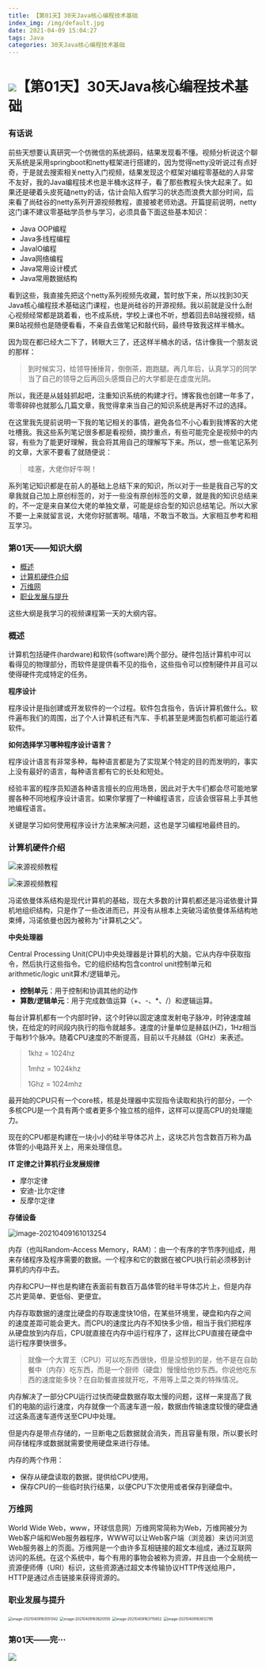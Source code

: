 ```yaml
---
title: 【第01天】30天Java核心编程技术基础
index_img: /img/default.jpg
date: 2021-04-09 15:04:27
tags: Java
categories: 30天Java核心编程技术基础
---
```


# ![](https://NothingLin.coding.net/p/picture/d/picture/git/raw/master/2020/12/29/20201229203912.png)【第01天】30天Java核心编程技术基础

### 有话说

前些天想要认真研究一个仿微信的系统源码，结果发现看不懂。视频分析说这个聊天系统是采用springboot和netty框架进行搭建的，因为觉得netty没听说过有点好奇，于是就去搜索相关netty入门视频，结果发现这个框架对编程零基础的人非常不友好，我的Java编程技术也是半桶水这样子，看了那些教程头快大起来了。如果还是硬着头皮死磕netty的话，估计会陷入假学习的状态而浪费大部分时间，后来看了尚硅谷的netty系列开源视频教程，直接被老师劝退。开篇提前说明，netty这门课不建议零基础学员参与学习，必须具备下面这些基本知识：

- Java OOP编程
- Java多线程编程
- JavaIO编程
- Java网络编程
- Java常用设计模式
- Java常用数据结构

看到这些，我直接先把这个netty系列视频先收藏，暂时放下来，所以找到30天Java核心编程技术基础这门课程，也是尚硅谷的开源视频。我以前就是没什么耐心视频经常都是跳着看，也不成系统，学校上课也不听，想着回去B站搜视频，结果B站视频也是随便看看，不亲自去做笔记和敲代码，最终导致我这样半桶水。

因为现在都已经大二下了，转眼大三了，还这样半桶水的话，估计像我一个朋友说的那样：

> 到时候实习，给领导捶捶背，倒倒茶，跑跑腿。再几年后，认真学习的同学当了自己的领导之后再回头感慨自己的大学都是在虚度光阴。

所以，我还是从娃娃抓起吧，注重知识系统的构建才行。博客我也创建一年多了，零零碎碎也就那么几篇文章，我觉得拿来当自己的知识系统是再好不过的选择。

在这里我先提前说明一下我的笔记相关的事情，避免各位不小心看到我博客的大佬吐槽我。我这些系列笔记很多都是看视频，摘抄重点，有些可能完全是视频中的内容，有些为了能更好理解，我会将其用自己的理解写下来。所以，想一些笔记系列的文章，大家不要看了就随便说：

> 哇塞，大佬你好牛啊！

系列笔记知识都是在前人的基础上总结下来的知识，所以对于一些是我自己写的文章我就自己加上原创标签的，对于一些没有原创标签的文章，就是我的知识总结来的，不一定是来自某位大佬的单独文章，可能是综合型的知识总结笔记。所以大家不要一上来就留言说，大佬你好腻害啊。嘻嘻，不敢当不敢当。大家相互参考和相互学习。



### 第01天——知识大纲

- [概述](#概述)
- [计算机硬件介绍](#计算机硬件介绍)
- [万维网](#万维网)
- [职业发展与提升](#职业发展与提升)

这些大纲是我学习的视频课程第一天的大纲内容。



### 概述

计算机包括硬件(hardware)和软件(software)两个部分。硬件包括计算机中可以看得见的物理部分，而软件是提供看不见的指令，这些指令可以控制硬件并且可以使得硬件完成特定的任务。

**程序设计**

程序设计是指创建或开发软件的一个过程。软件包含指令，告诉计算机做什么。软件遍布我们的周围，出了个人计算机还有汽车、手机甚至是烤面包机都可能运行着软件。

**如何选择学习哪种程序设计语言？**

程序设计语言有非常多种，每种语言都是为了实现某个特定的目的而发明的，事实上没有最好的语言，每种语言都有它的长处和短处。

经验丰富的程序员知道各种语言擅长的应用场景，因此对于大牛们都会尽可能地掌握各种不同地程序设计语言。如果你掌握了一种编程语言，应该会很容易上手其他地编程语言。

关键是学习如何使用程序设计方法来解决问题，这也是学习编程地最终目的。



### 计算机硬件介绍

![来源视频教程](https://z3.ax1x.com/2021/04/09/cNTz2q.png)

![来源视频教程](https://z3.ax1x.com/2021/04/09/cN7eR1.png)

冯诺依曼体系结构是现代计算机的基础，现在大多数的计算机都还是冯诺依曼计算机地组织结构，只是作了一些改进而已，并没有从根本上突破冯诺依曼体系结构地束缚，冯诺依曼也因为被称为“计算机之父”。



**中央处理器**

Central Processing Unit(CPU)中央处理器是计算机的大脑，它从内存中获取指令，然后执行这些指令。它的组织结构包含control unit控制单元和arithmetic/logic unit算术/逻辑单元。

- **控制单元**：用于控制和协调其他的动作
- **算数/逻辑单元**：用于完成数值运算（+、-、*、/）和逻辑运算。

每台计算机都有一个内部时钟，这个时钟以固定速度发射电子脉冲，时钟速度越快，在给定的时间段内执行的指令就越多。速度的计量单位是赫兹(HZ)，1Hz相当于每秒1个脉冲。随着CPU速度的不断提高，目前以千兆赫兹（GHz）来表述。

> 1khz = 1024hz
>
> 1mhz = 1024khz
>
> 1Ghz = 1024mhz

最开始的CPU只有一个core核，核是处理器中实现指令读取和执行的部分，一个多核CPU是一个具有两个或者更多个独立核的组件，这样可以提高CPU的处理能力。

现在的CPU都是构建在一块小小的硅半导体芯片上，这块芯片包含数百万称为晶体管的小电路开关上，用来处理信息。



**IT 定律之计算机行业发展规律**

- 摩尔定律
- 安迪-比尔定律
- 反摩尔定律



**存储设备**

![image-20210409161013254](https://z3.ax1x.com/2021/04/09/cN7uM6.png)



内存（也叫Random-Access Memory，RAM）：由一个有序的字节序列组成，用来存储程序及程序需要的数据。一个程序和它的数据在被CPU执行前必须移到计算机的内存中去。

内存和CPU一样也是构建在表面前有数百万晶体管的硅半导体芯片上，但是内存芯片更简单、更低俗、更便宜。

内存存取数据的速度比硬盘的存取速度快10倍，在某些环境里，硬盘和内存之间的速度差距可能会更大。而CPU的速度比内存不知快多少倍，相当于我们把程序从硬盘放到内存后，CPU就直接在内存中运行程序了，这样比CPU直接在硬盘中运行程序要快很多。

> 就像一个大胃王（CPU）可以吃东西很快，但是没想到的是，他不是在自助餐中（内存）吃东西，而是一个厨师（硬盘）慢慢给他炒东西。你说他吃东西的速度能多快？在自助餐直接就开吃，不用等上菜之类的特殊情况。

内存解决了一部分CPU运行过快而硬盘数据存取太慢的问题，这样一来提高了我们的电脑的运行速度，内存就像一个高速车道一般，数据由传输速度较慢的硬盘通过这条高速车道传送至CPU中处理。

但是内存是带点存储的，一旦断电之后数据就会消失，而且容量有限，所以要长时间存储程序或数据就需要使用硬盘来进行存储。

内存的两个作用：

- 保存从硬盘读取的数据，提供给CPU使用。
- 保存CPU的一些临时执行结果，以便CPU下次使用或者保存到硬盘中。



### 万维网

World Wide Web，www，环球信息网）万维网常简称为Web，万维网被分为Web客户端和Web服务器程序，WWW可以让Web客户端（浏览器）来访问浏览Web服务器上的页面。万维网是一个由许多互相链接的超文本组成，通过互联网访问的系统。在这个系统中，每个有用的事物会被称为资源，并且由一个全局统一资源便师傅（URI）标识，这些资源通过超文本传输协议HTTP传送给用户，HTTP是通过点击链接来获得资源的。



### 职业发展与提升

<img src="https://z3.ax1x.com/2021/04/09/cN7lZD.png" alt="image-20210409163551342" style="zoom: 50%;" />

<img src="https://z3.ax1x.com/2021/04/09/cN71de.png" alt="image-20210409163620555" style="zoom: 50%;" />

<img src="https://z3.ax1x.com/2021/04/09/cN73IH.png" alt="image-20210409163715652" style="zoom:50%;" />

<img src="https://z3.ax1x.com/2021/04/09/cN7Gid.png" alt="image-20210409163812795" style="zoom:50%;" />





### 第01天——完···



![](https://NothingLin.coding.net/p/picture/d/picture/git/raw/master/2020/12/31/20201231121340.png)